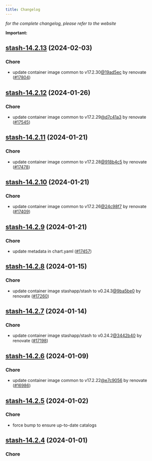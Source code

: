 ```yaml
---
title: Changelog
---
```



*for the complete changelog, please refer to the website*

**Important:**




## [stash-14.2.13](https://github.com/truecharts/charts/compare/stash-14.2.12...stash-14.2.13) (2024-02-03)

### Chore



- update container image common to v17.2.30[@19ad5ec](https://github.com/19ad5ec) by renovate ([#17804](https://github.com/truecharts/charts/issues/17804))


## [stash-14.2.12](https://github.com/truecharts/charts/compare/stash-14.2.11...stash-14.2.12) (2024-01-26)

### Chore



- update container image common to v17.2.29[@d7c41a3](https://github.com/d7c41a3) by renovate ([#17545](https://github.com/truecharts/charts/issues/17545))


## [stash-14.2.11](https://github.com/truecharts/charts/compare/stash-14.2.10...stash-14.2.11) (2024-01-21)

### Chore



- update container image common to v17.2.28[@918b4c5](https://github.com/918b4c5) by renovate ([#17478](https://github.com/truecharts/charts/issues/17478))


## [stash-14.2.10](https://github.com/truecharts/charts/compare/stash-14.2.9...stash-14.2.10) (2024-01-21)

### Chore



- update container image common to v17.2.26[@24c98f7](https://github.com/24c98f7) by renovate ([#17409](https://github.com/truecharts/charts/issues/17409))


## [stash-14.2.9](https://github.com/truecharts/charts/compare/stash-14.2.8...stash-14.2.9) (2024-01-21)

### Chore



- update metadata in chart.yaml ([#17457](https://github.com/truecharts/charts/issues/17457))


## [stash-14.2.8](https://github.com/truecharts/charts/compare/stash-14.2.7...stash-14.2.8) (2024-01-15)

### Chore



- update container image stashapp/stash to v0.24.3[@9ba5be0](https://github.com/9ba5be0) by renovate ([#17260](https://github.com/truecharts/charts/issues/17260))


## [stash-14.2.7](https://github.com/truecharts/charts/compare/stash-14.2.6...stash-14.2.7) (2024-01-14)

### Chore



- update container image stashapp/stash to v0.24.2[@3442b40](https://github.com/3442b40) by renovate ([#17198](https://github.com/truecharts/charts/issues/17198))




## [stash-14.2.6](https://github.com/truecharts/charts/compare/stash-14.2.5...stash-14.2.6) (2024-01-09)

### Chore



- update container image common to v17.2.22[@e7c9056](https://github.com/e7c9056) by renovate ([#16986](https://github.com/truecharts/charts/issues/16986))


## [stash-14.2.5](https://github.com/truecharts/charts/compare/stash-14.2.4...stash-14.2.5) (2024-01-02)

### Chore



- force bump to ensure up-to-date catalogs


## [stash-14.2.4](https://github.com/truecharts/charts/compare/stash-14.2.3...stash-14.2.4) (2024-01-01)

### Chore

